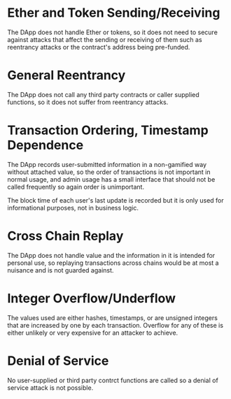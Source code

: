 # Ether and Token Sending/Receiving

The DApp does not handle Ether or tokens, so it does not need to secure against
attacks that affect the sending or receiving of them such as reentrancy attacks
or the contract's address being pre-funded.

# General Reentrancy

The DApp does not call any third party contracts or caller supplied functions,
so it does not suffer from reentrancy attacks.

# Transaction Ordering, Timestamp Dependence

The DApp records user-submitted information in a non-gamified way without
attached value, so the order of transactions is not important in normal
usage, and admin usage has a small interface that should not be called
frequently so again order is unimportant.

The block time of each user's last update is recorded but it is only used for
informational purposes, not in business logic.

# Cross Chain Replay

The DApp does not handle value and the information in it is intended for
personal use, so replaying transactions across chains would be at most a
nuisance and is not guarded against.

# Integer Overflow/Underflow

The values used are either hashes, timestamps, or are unsigned integers that are
increased by one by each transaction. Overflow for any of these is either
unlikely or very expensive for an attacker to achieve.

# Denial of Service

No user-supplied or third party contrct functions are called so a denial of
service attack is not possible.
